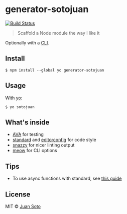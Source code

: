 # generator-sotojuan

[![Build Status](https://travis-ci.org/sotojuan/generator-sotojuan.svg?branch=master)](https://travis-ci.org/sotojuan/generator-sotojuan)

> Scaffold a Node module the way I like it

Optionally with a [CLI](http://en.wikipedia.org/wiki/Command-line_interface).

## Install

```
$ npm install --global yo generator-sotojuan
```

## Usage

With [yo](https://github.com/yeoman/yo):

```
$ yo sotojuan
```
## What's inside

* [AVA](https://github.com/avajs/ava) for testing
* [standard](https://github.com/feross/standard) and [editorconfig](http://editorconfig.org) for code style
* [snazzy](https://github.com/feross/snazzy) for nicer linting output
* [meow](https://github.com/sindresorhus/meow) for CLI options

## Tips

* To use async functions with standard, see [this guide](https://github.com/feross/standard#can-i-use-a-custom-js-parser-for-bleeding-edge-es6-or-es7-support)

## License

MIT © [Juan Soto](http://juansoto.me)
